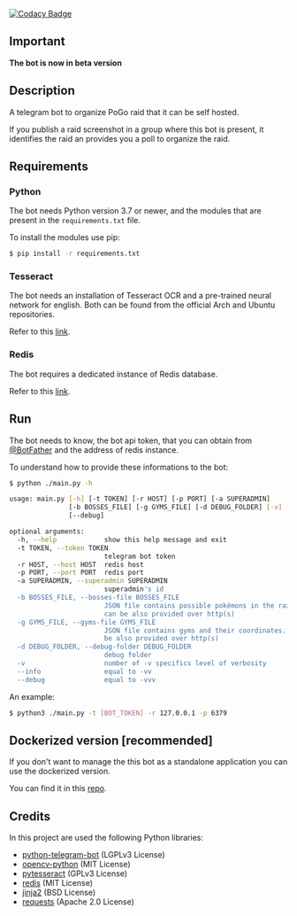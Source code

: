 [![Codacy Badge](https://api.codacy.com/project/badge/Grade/ffb75961a5854f7d9d429921ea71084b)](https://www.codacy.com/app/RobertoBochet/pogoraidbot?utm_source=github.com&utm_medium=referral&utm_content=RobertoBochet/pogoraidbot&utm_campaign=Badge_Grade)

## Important

**The bot is now in beta version**

## Description

A telegram bot to organize PoGo raid that it can be self hosted.

If you publish a raid screenshot in a group where this bot is present, it identifies the raid an provides you a poll to organize the raid.

## Requirements

### Python

The bot needs Python version 3.7 or newer, and the modules that are present in the `requirements.txt` file.

To install the modules use pip:

```bash
$ pip install -r requirements.txt
```

### Tesseract

The bot needs an installation of Tesseract OCR and a pre-trained neural network for english. Both can be found from the official Arch and Ubuntu repositories.

Refer to this [link](https://github.com/tesseract-ocr/tesseract).

### Redis

The bot requires a dedicated instance of Redis database.

Refer to this [link](https://redis.io/).

## Run

The bot needs to know, the bot api token, that you can obtain from [@BotFather](https://telegram.me/BotFather) and the address of redis instance.

To understand how to provide these informations to the bot:

```bash
$ python ./main.py -h
```

```bash
usage: main.py [-h] [-t TOKEN] [-r HOST] [-p PORT] [-a SUPERADMIN]
               [-b BOSSES_FILE] [-g GYMS_FILE] [-d DEBUG_FOLDER] [-v] [--info]
               [--debug]

optional arguments:
  -h, --help            show this help message and exit
  -t TOKEN, --token TOKEN
                        telegram bot token
  -r HOST, --host HOST  redis host
  -p PORT, --port PORT  redis port
  -a SUPERADMIN, --superadmin SUPERADMIN
                        superadmin's id
  -b BOSSES_FILE, --bosses-file BOSSES_FILE
                        JSON file contains possible pokémons in the raids. It
                        can be also provided over http(s)
  -g GYMS_FILE, --gyms-file GYMS_FILE
                        JSON file contains gyms and their coordinates. It can
                        be also provided over http(s)
  -d DEBUG_FOLDER, --debug-folder DEBUG_FOLDER
                        debug folder
  -v                    number of -v specifics level of verbosity
  --info                equal to -vv
  --debug               equal to -vvv
```

An example:

```bash
$ python3 ./main.py -t [BOT_TOKEN] -r 127.0.0.1 -p 6379
```

## Dockerized version \[recommended]

If you don't want to manage the this bot as a standalone application you can use the dockerized version.

You can find it in this [repo](https://github.com/RobertoBochet/pogoraidbot-dockerized).

## Credits

In this project are used the following Python libraries:

-   [python-telegram-bot](https://python-telegram-bot.org/) (LGPLv3 License)
-   [opencv-python](https://pypi.org/project/opencv-python/) (MIT License)
-   [pytesseract](https://pypi.org/project/pytesseract/) (GPLv3 License)
-   [redis](https://pypi.org/project/redis/) (MIT License)
-   [jinja2](https://pypi.org/project/Jinja2/) (BSD License)
-   [requests](https://pypi.org/project/requests/) (Apache 2.0 License)

